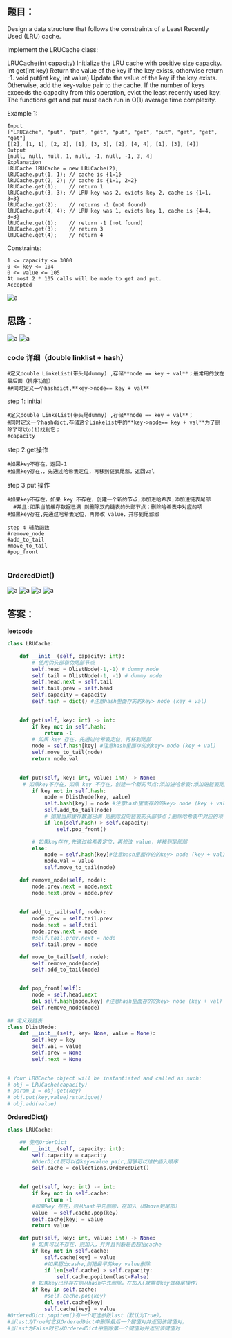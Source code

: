## 题目：

Design a data structure that follows the constraints of a Least Recently Used (LRU) cache.

Implement the LRUCache class:

LRUCache(int capacity) Initialize the LRU cache with positive size capacity.
int get(int key) Return the value of the key if the key exists, otherwise return -1.
void put(int key, int value) Update the value of the key if the key exists. Otherwise, add the key-value pair to the cache. If the number of keys exceeds the capacity from this operation, evict the least recently used key.
The functions get and put must each run in O(1) average time complexity.


Example 1:
```
Input
["LRUCache", "put", "put", "get", "put", "get", "put", "get", "get", "get"]
[[2], [1, 1], [2, 2], [1], [3, 3], [2], [4, 4], [1], [3], [4]]
Output
[null, null, null, 1, null, -1, null, -1, 3, 4]
Explanation
LRUCache lRUCache = new LRUCache(2);
lRUCache.put(1, 1); // cache is {1=1}
lRUCache.put(2, 2); // cache is {1=1, 2=2}
lRUCache.get(1);    // return 1
lRUCache.put(3, 3); // LRU key was 2, evicts key 2, cache is {1=1, 3=3}
lRUCache.get(2);    // returns -1 (not found)
lRUCache.put(4, 4); // LRU key was 1, evicts key 1, cache is {4=4, 3=3}
lRUCache.get(1);    // return -1 (not found)
lRUCache.get(3);    // return 3
lRUCache.get(4);    // return 4
``` 

Constraints:
```
1 <= capacity <= 3000
0 <= key <= 104
0 <= value <= 105
At most 2 * 105 calls will be made to get and put.
Accepted
```

![a](https://github.com/SSRRBB/Leetcode/blob/main/Images/164.png)

## 思路：
![a](https://github.com/SSRRBB/Leetcode/blob/main/Images/165.png)
![a](https://github.com/SSRRBB/Leetcode/blob/main/Images/166.png)


### code 详细（double linklist + hash）
```
#定义double LinkeList(带头尾dummy) ,存储**node == key + val**；最常用的放在最后面（排序功能）
##同时定义一个hashdict,**key->node== key + val**

```

step 1: initial
```
#定义double LinkeList(带头尾dummy) ,存储**node == key + val**；
#同时定义一个hashdict,存储这个Linkelist中的**key->node== key + val**为了删除了可以o(1)找到它；
#capacity
```
step 2:get操作
```
#如果key不存在，返回-1
#如果key存在，，先通过哈希表定位，再移到链表尾部，返回val
```

step 3:put 操作
```
#如果key不存在，如果 key 不存在，创建一个新的节点;添加进哈希表;添加进链表尾部
  #并且:如果当前缓存数据已满 则删除双向链表的头部节点；删除哈希表中对应的项
#如果key存在,先通过哈希表定位，再修改 value，并移到尾部部

step 4 辅助函数
#remove_node
#add_to_tail
#move_to_tail
#pop_front


 ```



### OrderedDict()
![a](https://github.com/SSRRBB/Leetcode/blob/main/Images/167.png)
![a](https://github.com/SSRRBB/Leetcode/blob/main/Images/168.png)
![a](https://github.com/SSRRBB/Leetcode/blob/main/Images/169.png)
![a](https://github.com/SSRRBB/Leetcode/blob/main/Images/170.png)





## 答案：
**leetcode**
```python
class LRUCache:

    def __init__(self, capacity: int):
        # 使用伪头部和伪尾部节点   
        self.head = DlistNode(-1,-1) # dummy node
        self.tail = DlistNode(-1, -1) # dummy node
        self.head.next = self.tail
        self.tail.prev = self.head
        self.capacity = capacity
        self.hash = dict() #注意hash里面存的的key> node (key + val)
        

    def get(self, key: int) -> int:
        if key not in self.hash: 
            return -1 
        # 如果 key 存在，先通过哈希表定位，再移到尾部
        node = self.hash[key] #注意hash里面存的的key> node (key + val)
        self.move_to_tail(node)
        return node.val 
        

    def put(self, key: int, value: int) -> None:
     # 如果key不存在，如果 key 不存在，创建一个新的节点;添加进哈希表;添加进链表尾部
        if key not in self.hash:
            node = DlistNode(key, value)
            self.hash[key] = node #注意hash里面存的的key> node (key + val)
            self.add_to_tail(node)
            # 如果当前缓存数据已满 则删除双向链表的头部节点；删除哈希表中对应的项
            if len(self.hash) > self.capacity:
                self.pop_front()

        # 如果key存在,先通过哈希表定位，再修改 value，并移到尾部部
        else:
            node = self.hash[key]#注意hash里面存的的key> node (key + val)
            node.val = value
            self.move_to_tail(node)

    def remove_node(self, node):
        node.prev.next = node.next
        node.next.prev = node.prev
        
    
    def add_to_tail(self, node):
        node.prev = self.tail.prev 
        node.next = self.tail 
        node.prev.next = node 
        #self.tail.prev.next = node
        self.tail.prev = node

    def move_to_tail(self, node):
        self.remove_node(node)
        self.add_to_tail(node)


    def pop_front(self):
        node = self.head.next 
        del self.hash[node.key] #注意hash里面存的的key> node (key + val)
        self.remove_node(node)
        
## 定义双链表
class DlistNode:
    def __init__(self, key= None, value = None):
        self.key = key
        self.val = value
        self.prev = None
        self.next = None
        

# Your LRUCache object will be instantiated and called as such:
# obj = LRUCache(capacity)
# param_1 = obj.get(key)
# obj.put(key,value)rstUnique()
# obj.add(value)


```
**OrderedDict()**
```python
class LRUCache:

    ## 使用OrderDict
    def __init__(self, capacity: int):
        self.capacity = capacity
        #OderDict既可以存key>value pair,用够可以维护插入顺序
        self.cache = collections.OrderedDict()
        

    def get(self, key: int) -> int:
        if key not in self.cache:
            return -1
        #如果key 存在，则从hash中先删除，在加入（即move到尾部）
        value  = self.cache.pop(key)
        self.cache[key] = value
        return value

    def put(self, key: int, value: int) -> None:
        # 如果可以不存在，则加入，并并且判断是否超出cache
        if key not in self.cache:
            self.cache[key] = value
            #如果超出cashe,则把最早的key value删除
            if len(self.cache) > self.capacity:
                self.cache.popitem(last=False)
        # 如果key已经存在则从hash中先删除，在加入(就需要key做移尾操作)
        if key in self.cache:
            #self.cache.pop(key)
            del self.cache[key]
            self.cache[key] = value
#OrderedDict.popitem()有一个可选参数last（默认为True），
#当last为True时它从OrderedDict中删除最后一个键值对并返回该键值对，
#当last为False时它从OrderedDict中删除第一个键值对并返回该键值对

```
